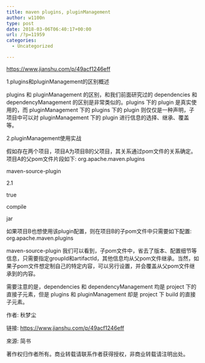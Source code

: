 ```yaml
---
title: maven plugins, pluginManagement
author: w1100n
type: post
date: 2018-03-06T06:40:17+00:00
url: /?p=11959
categories:
  - Uncategorized

---
```

https://www.jianshu.com/p/49acf1246eff

1.plugins和pluginManagement的区别概述
  
plugins 和 pluginManagement 的区别，和我们前面研究过的 dependencies 和 dependencyManagement 的区别是非常类似的。plugins 下的 plugin 是真实使用的，而 pluginManagement 下的 plugins 下的 plugin 则仅仅是一种声明，子项目中可以对 pluginManagement 下的 plugin 进行信息的选择、继承、覆盖等。

2.pluginManagement使用实战
  
假如存在两个项目，项目A为项目B的父项目，其关系通过pom文件的关系确定。项目A的父pom文件片段如下: <pluginManagement> <plugins> <plugin> <groupId>org.apache.maven.plugins</groupId>

              
<artifactId>maven-source-plugin</artifactId>
              
<version>2.1</version>
              
<configuration>
                  
<attach>true</attach>
              
</configuration>
              
<executions>
                  
<execution> <phase>compile</phase> <goals>
                          
<goal>jar</goal>
                      
</goals>
                  
</execution>
              
</executions> </plugin> </plugins> </pluginManagement> 如果项目B也想使用该plugin配置，则在项目B的子pom文件中只需要如下配置:  <plugins> <plugin> <groupId>org.apache.maven.plugins</groupId>
          
<artifactId>maven-source-plugin</artifactId> </plugin> </plugins> 我们可以看到，子pom文件中，省去了版本、配置细节等信息，只需要指定groupId和artifactId，其他信息均从父pom文件继承。当然，如果子pom文件想定制自己的特定内容，可以另行设置，并会覆盖从父pom文件继承到的内容。 

需要注意的是，dependencies 和 dependencyManagement 均是 project 下的直接子元素，但是 plugins 和 pluginManagement 却是 project 下 build 的直接子元素。

作者: 秋梦尘
  
链接: https://www.jianshu.com/p/49acf1246eff
  
來源: 简书
  
著作权归作者所有。商业转载请联系作者获得授权，非商业转载请注明出处。